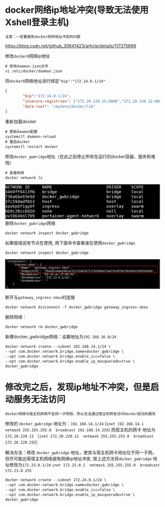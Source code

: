 
# docker网络ip地址冲突(导致无法使用Xshell登录主机)

`注意：一定要避免docker网桥地址冲突的问题`

https://blog.csdn.net/github_30641423/article/details/117375669

修改`docker0`网络ip地址
```shell
# 修改daemon.json文件
vi /etc/docker/daemon.json
```
将`docker0`网络地址进行绑定` "bip":"172.14.0.1/24" `
```json
{
        "bip":"172.14.0.1/24",
        "insecure-registries": ["172.20.220.15:8888","172.20.220.12:8888","172.20.220.18:8888","172.20.220.15:9001"],
        "data-root": "/mydata/docker/lib"
}
```
重新加载docker
```shell
# 更新daemon配置
systemctl daemon-reload
# 重启docker
systemctl restart docker
```
修改`docker_gwbridge`地址（在此之前停止所有在运行的docker容器、服务和堆栈）
```shell
# 查看网络
docker network ls
```
![Alt text](assets/Docker%E7%BD%91%E7%BB%9C%E9%97%AE%E9%A2%98/image.png)
删除`docker_gwbridge`网络
```shell
docker network inspect docker_gwbridge
```
如果报错说有节点在使用,
用下面命令查看谁在使用`docker_gwbridge`
```shell
docker network inspect docker_gwbridge
```
![Alt text](assets/Docker%E7%BD%91%E7%BB%9C%E9%97%AE%E9%A2%98/image-1.png)

断开与`gateway_ingress-sbox`的连接
```shell
docker network disconnect -f docker_gwbridge gateway_ingress-sbox
```
删除网络：
```shell
docker network rm docker_gwbridge
```
新建docker_gwbridge网络：设置地址为`192.168.16.0/24`
```shell
docker network create --subnet 192.168.14.1/24 \
--opt com.docker.network.bridge.name=docker_gwbridge \
--opt com.docker.network.bridge.enable_icc=false \
--opt com.docker.network.bridge.enable_ip_masquerade=true \
docker_gwbridge
```


# 修改完之后，发现ip地址不冲突，但是启动服务无法访问
`docker网络与宿主机网络不在同一子网段，所以无法通过宿主机转发访问docker启动的服务`

修改的 `docker_gwbridge` 地址为：`192.168.14.1/24` 
(`inet 192.168.14.1  netmask 255.255.255.0  broadcast 192.168.14.255`)
而宿主机的网卡 地址为 `172.20.220.12` 
（`inet 172.20.220.12  netmask 255.255.255.0  broadcast 172.20.220.255`）

解决办法：修改 `docker_gwbridge` 地址，使其与宿主机网卡地址位于同一子网，但尽可能远离宿主机网络避免网络ip地址冲突, 按上述方法将`docker_gwbridge` 地址修改为`172.23.0.1/24` 
`inet 172.23.0.1  netmask 255.255.255.0  broadcast 172.23.0.255`

```shell
docker network create --subnet 172.24.0.1/24 \
--opt com.docker.network.bridge.name=docker_gwbridge \
--opt com.docker.network.bridge.enable_icc=false \
--opt com.docker.network.bridge.enable_ip_masquerade=true \
docker_gwbridge
```

